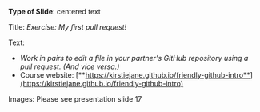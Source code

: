 **Type of Slide**: centered text

Title: *Exercise: My first pull request!*

Text: 

* *Work in pairs to edit a file in your partner's GitHub repository using a pull request. (And vice versa.)*
* Course website: [**https://kirstiejane.github.io/friendly-github-intro**](https://kirstiejane.github.io/friendly-github-intro)

Images: Please see presentation slide 17

